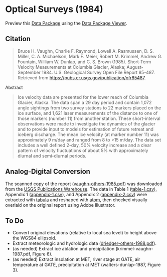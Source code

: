 # Optical Surveys (1984)

Preview this [Data Package](http://specs.frictionlessdata.io/data-packages/) using the [Data Package Viewer](http://data.okfn.org/tools/view?url=https://raw.githubusercontent.com/ezwelty/cg-data/master/optical-surveys-1984).

## Citation

> Bruce H. Vaughn, Charlie F. Raymond, Lowell A. Rasmussen, D. S. Miller, C. A. Michaelson, Mark F. Meier, Robert M. Krimmel, Andrew G. Fountain, William W. Dunlap, and C. S. Brown (1985). Short-Term Velocity Measurements at Columbia Glacier, Alaska; August-September 1984. U.S. Geological Survey Open File Report 85-487. Retrieved from https://pubs.er.usgs.gov/publication/ofr85487.

Abstract

> Ice velocity data are presented for the lower reach of Columbia Glacier, Alaska. The data span a 29 day period and contain 1,072 angle sightings from two survey stations to 22 markers placed on the ice surface, and 1,621 laser measurements of the distance to one of those markers (number 11) from another station. These short-interval observations were made to investigate the dynamics of the glacier and to provide input to models for estimation of future retreat and iceberg discharge. The mean ice velocity (at marker number 11) was approximately 9 m/day and ranged from 8 to >15 m/day. The data set includes a well defined 2-day, 50% velocity increase and a clear pattern of velocity fluctuations of about 5% with approximately diurnal and semi-diurnal periods.

## Analog-Digital Conversion

The scanned copy of the report ([vaughn-others-1985.pdf](sources/vaughn-others-1985.pdf)) was downloaded from the [USGS Publications Warehouse](https://pubs.er.usgs.gov/publication/ofr85487). The data in Table 1 ([table-1.csv](sources/table-1.csv)), Appendix 1 ([appendix-1.csv](sources/appendix-1.csv)), and Appendix 2 ([appendix-2.csv](sources/appendix-2.csv)) were extracted with [tabula](https://github.com/tabulapdf/tabula) and reshaped with [atom](https://github.com/atom/atom), then checked visually overlaid on the original report using Adobe Illustrator.

## To Do

- Convert original elevations (relative to local sea level) to height above the WGS84 ellipsoid.
- Extract meteorologic and hydrologic data ([driedger-others-1988.pdf](sources/driedger-others-1988.pdf)).
- (as needed) Extract ice ablation and precipitation (krimmel-vaughn-1987.pdf, Figure 6).
- (as needed) Extract insolation at MET, river stage at GATE, air temperature at GATE, precipitation at MET (walters-dunlap-1987, Figure 3).
